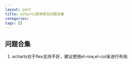 ```yaml
---
layout: post
title: echarts使用常见问题合集
categories: 
tags: []
---
```



## 问题合集
1. echarts对于flex支持不好，建议使用el-row,el-col来进行布局